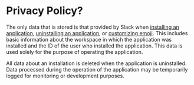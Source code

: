 # Privacy Policy?

The only data that is stored is that provided by Slack when [installing an application](https://github.com/slackapi/node-slack-sdk/blob/f29c3b7ec05412a8b8712a1d180f4d6cbd38039e/packages/oauth/src/index.ts#L645-L709), [uninstalling an application](https://api.slack.com/events/app_uninstalled), or [customizing emoji](api.slack.com/events/emoji_changed). This includes basic information about the workspace in which the application was installed and the ID of the user who installed the application. This data is used solely for the purpose of operating the application.

All data about an installation is deleted when the application is uninstalled. Data processed during the operation of the application may be temporarily logged for monitoring or development purposes.
